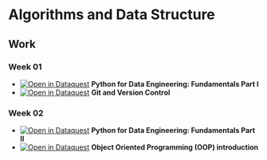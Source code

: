 # Algorithms and Data Structure

## Work

### Week 01
- [![Open in Dataquest](https://img.shields.io/badge/link-dataquest-green)](https://app.dataquest.io/view_cert/DKKUYM7S2MXX67SIYOK3) **Python for Data Engineering: Fundamentals Part I**
- [![Open in Dataquest](https://img.shields.io/badge/link-dataquest-green)](https://app.dataquest.io/view_cert/F46GBQRZZM4S12JB4ET3) **Git and Version Control**

### Week 02
- [![Open in Dataquest](https://img.shields.io/badge/link-dataquest-green)](https://app.dataquest.io/view_cert/CC19PNMH16L74D290DD0) **Python for Data Engineering: Fundamentals Part II**
- [![Open in Dataquest](https://img.shields.io/badge/link-dataquest-green)]() **Object Oriented Programming (OOP) introduction**